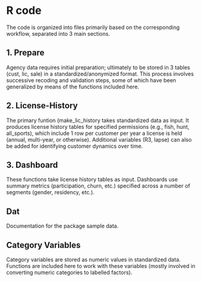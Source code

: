 # R code

The code is organized into files primarily based on the corresponding workflow, separated into 3 main sections.

## 1. Prepare

Agency data requires initial preparation; ultimately to be stored in 3 tables (cust, lic, sale) in a standardized/anonymized format. This process involves successive recoding and validation steps, some of which have been generalized by means of the functions included here.

## 2. License-History

The primary funtion (make_lic_history takes standardized data as input. It produces license history tables for specified permissions (e.g., fish, hunt, all_sports), which include 1 row per customer per year a license is held (annual, multi-year, or otherwise). Additional variables (R3, lapse) can also be added for identifying customer dynamics over time.

## 3. Dashboard

These functions take license history tables as input. Dashboards use summary metrics (participation, churn, etc.) specified across a number of segments (gender, residency, etc.). 

## Dat

Documentation for the package sample data.

## Category Variables

Category variables are stored as numeric values in standardized data. Functions are included here to work with these variables (mostly involved in converting numeric categories to labelled factors).
